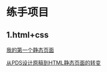 # 练手项目

## 1.html+css

[我的第一个静态页面](http://htmlpreview.github.io/?https://github.com/joy835368394/imooc/blob/master/staticwap/index.html)

[从PDS设计原稿到HTML静态页面的转变](http://htmlpreview.github.io/?https://github.com/joy835368394/ife/blob/master/task%201-7/index.html)
